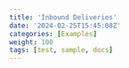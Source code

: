 ```yaml
---
title: 'Inbound Deliveries'
date: '2024-02-25T15:45:08Z'
categories: [Examples]
weight: 100
tags: [test, sample, docs]
---
```

